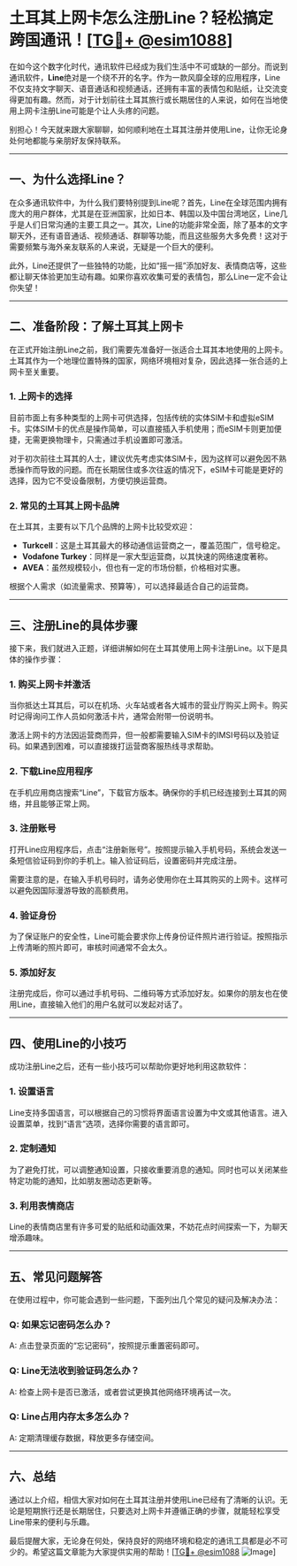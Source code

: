 # 土耳其上网卡怎么注册Line？轻松搞定跨国通讯！[[TG💪+ @esim1088](https://t.me/s/esim1088)]

在如今这个数字化时代，通讯软件已经成为我们生活中不可或缺的一部分。而说到通讯软件，**Line**绝对是一个绕不开的名字。作为一款风靡全球的应用程序，Line不仅支持文字聊天、语音通话和视频通话，还拥有丰富的表情包和贴纸，让交流变得更加有趣。然而，对于计划前往土耳其旅行或长期居住的人来说，如何在当地使用上网卡注册Line可能是个让人头疼的问题。

别担心！今天就来跟大家聊聊，如何顺利地在土耳其注册并使用Line，让你无论身处何地都能与亲朋好友保持联系。

---

## 一、为什么选择Line？

在众多通讯软件中，为什么我们要特别提到Line呢？首先，Line在全球范围内拥有庞大的用户群体，尤其是在亚洲国家，比如日本、韩国以及中国台湾地区，Line几乎是人们日常沟通的主要工具之一。其次，Line的功能非常全面，除了基本的文字聊天外，还有语音通话、视频通话、群聊等功能，而且这些服务大多免费！这对于需要频繁与海外亲友联系的人来说，无疑是一个巨大的便利。

此外，Line还提供了一些独特的功能，比如“摇一摇”添加好友、表情商店等，这些都让聊天体验更加生动有趣。如果你喜欢收集可爱的表情包，那么Line一定不会让你失望！

---

## 二、准备阶段：了解土耳其上网卡

在正式开始注册Line之前，我们需要先准备好一张适合土耳其本地使用的上网卡。土耳其作为一个地理位置特殊的国家，网络环境相对复杂，因此选择一张合适的上网卡至关重要。

### 1. 上网卡的选择

目前市面上有多种类型的上网卡可供选择，包括传统的实体SIM卡和虚拟eSIM卡。实体SIM卡的优点是操作简单，可以直接插入手机使用；而eSIM卡则更加便捷，无需更换物理卡，只需通过手机设置即可激活。

对于初次前往土耳其的人士，建议优先考虑实体SIM卡，因为这样可以避免因不熟悉操作而导致的问题。而在长期居住或多次往返的情况下，eSIM卡可能是更好的选择，因为它不受设备限制，方便切换运营商。

### 2. 常见的土耳其上网卡品牌

在土耳其，主要有以下几个品牌的上网卡比较受欢迎：

- **Turkcell**：这是土耳其最大的移动通信运营商之一，覆盖范围广，信号稳定。
- **Vodafone Turkey**：同样是一家大型运营商，以其快速的网络速度著称。
- **AVEA**：虽然规模较小，但也有一定的市场份额，价格相对实惠。

根据个人需求（如流量需求、预算等），可以选择最适合自己的运营商。

---

## 三、注册Line的具体步骤

接下来，我们就进入正题，详细讲解如何在土耳其使用上网卡注册Line。以下是具体的操作步骤：

### 1. 购买上网卡并激活

当你抵达土耳其后，可以在机场、火车站或者各大城市的营业厅购买上网卡。购买时记得询问工作人员如何激活卡片，通常会附带一份说明书。

激活上网卡的方法因运营商而异，但一般都需要输入SIM卡的IMSI号码以及验证码。如果遇到困难，可以直接拨打运营商客服热线寻求帮助。

### 2. 下载Line应用程序

在手机应用商店搜索“Line”，下载官方版本。确保你的手机已经连接到土耳其的网络，并且能够正常上网。

### 3. 注册账号

打开Line应用程序后，点击“注册新账号”。按照提示输入手机号码，系统会发送一条短信验证码到你的手机上。输入验证码后，设置密码并完成注册。

需要注意的是，在输入手机号码时，请务必使用你在土耳其购买的上网卡。这样可以避免因国际漫游导致的高额费用。

### 4. 验证身份

为了保证账户的安全性，Line可能会要求你上传身份证件照片进行验证。按照指示上传清晰的照片即可，审核时间通常不会太久。

### 5. 添加好友

注册完成后，你可以通过手机号码、二维码等方式添加好友。如果你的朋友也在使用Line，直接输入他们的用户名就可以发起对话了。

---

## 四、使用Line的小技巧

成功注册Line之后，还有一些小技巧可以帮助你更好地利用这款软件：

### 1. 设置语言

Line支持多国语言，可以根据自己的习惯将界面语言设置为中文或其他语言。进入设置菜单，找到“语言”选项，选择你需要的语言即可。

### 2. 定制通知

为了避免打扰，可以调整通知设置，只接收重要消息的通知。同时也可以关闭某些特定功能的通知，比如朋友圈动态更新等。

### 3. 利用表情商店

Line的表情商店里有许多可爱的贴纸和动画效果，不妨花点时间探索一下，为聊天增添趣味。

---

## 五、常见问题解答

在使用过程中，你可能会遇到一些问题，下面列出几个常见的疑问及解决办法：

### Q: 如果忘记密码怎么办？
A: 点击登录页面的“忘记密码”，按照提示重置密码即可。

### Q: Line无法收到验证码怎么办？
A: 检查上网卡是否已激活，或者尝试更换其他网络环境再试一次。

### Q: Line占用内存太多怎么办？
A: 定期清理缓存数据，释放更多存储空间。

---

## 六、总结

通过以上介绍，相信大家对如何在土耳其注册并使用Line已经有了清晰的认识。无论是短期旅行还是长期居住，只要选对上网卡并遵循正确的步骤，就能轻松享受Line带来的便利与乐趣。

最后提醒大家，无论身在何处，保持良好的网络环境和稳定的通讯工具都是必不可少的。希望这篇文章能为大家提供实用的帮助！[[TG💪+ @esim1088](https://t.me/s/esim1088) ![Image](https://i.postimg.cc/4NQfJmqS/Snipaste-2025-05-13-00-14-12.png)]